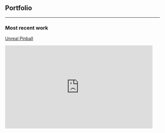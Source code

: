 ## Portfolio

---

### Most recent work 

[Unreal Pinball](https://thetiodan.itch.io/tios-unreal-pinball)
<iframe src="https://giphy.com/embed/OgQohkiN1QKIsN71rN" width="480" height="270" frameBorder="0" class="giphy-embed" allowFullScreen>
---
[Topdown Wave Survival made with Unreal](/pdf/sample_presentation.pdf)
<img src="images/Survival1.jpg?raw=true"/>

---
[ArchVisDemo made with Unreal](http://example.com/)
<img src="images/dummy_thumbnail.jpg?raw=true"/>

---

### Games made with Unity

- [Project 1 Title](http://example.com/)
- [Project 2 Title](http://example.com/)
- [Project 3 Title](http://example.com/)
- [Project 4 Title](http://example.com/)
- [Project 5 Title](http://example.com/)

---




---
<p style="font-size:11px">Page template forked from <a href="https://github.com/evanca/quick-portfolio">evanca</a></p>
<!-- Remove above link if you don't want to attibute -->
